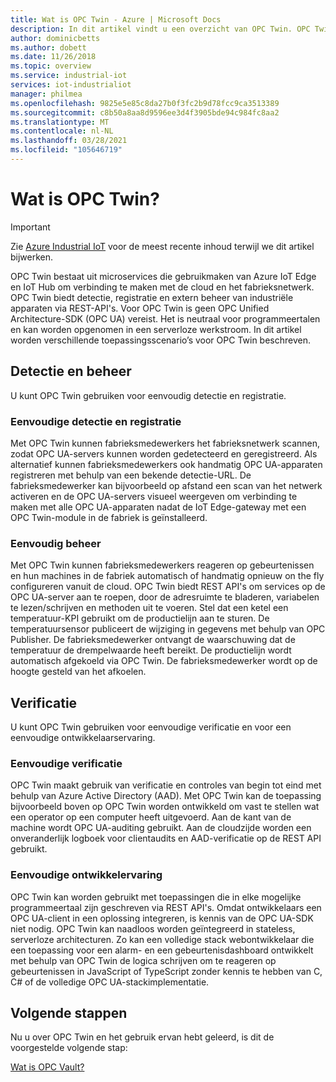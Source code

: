 ```yaml
---
title: Wat is OPC Twin - Azure | Microsoft Docs
description: In dit artikel vindt u een overzicht van OPC Twin. OPC Twin biedt detectie, registratie en extern beheer van industriële apparaten via REST-API's.
author: dominicbetts
ms.author: dobett
ms.date: 11/26/2018
ms.topic: overview
ms.service: industrial-iot
services: iot-industrialiot
manager: philmea
ms.openlocfilehash: 9825e5e85c8da27b0f3fc2b9d78fcc9ca3513389
ms.sourcegitcommit: c8b50a8aa8d9596ee3d4f3905bde94c984fc8aa2
ms.translationtype: MT
ms.contentlocale: nl-NL
ms.lasthandoff: 03/28/2021
ms.locfileid: "105646719"
---
```

# <a name="what-is-opc-twin"></a>Wat is OPC Twin?

> [!IMPORTANT]
> Zie [Azure Industrial IoT](https://azure.github.io/Industrial-IoT/) voor de meest recente inhoud terwijl we dit artikel bijwerken.

OPC Twin bestaat uit microservices die gebruikmaken van Azure IoT Edge en IoT Hub om verbinding te maken met de cloud en het fabrieksnetwerk. OPC Twin biedt detectie, registratie en extern beheer van industriële apparaten via REST-API's. Voor OPC Twin is geen OPC Unified Architecture-SDK (OPC UA) vereist. Het is neutraal voor programmeertalen en kan worden opgenomen in een serverloze werkstroom. In dit artikel worden verschillende toepassingsscenario’s voor OPC Twin beschreven.

## <a name="discovery-and-control"></a>Detectie en beheer
U kunt OPC Twin gebruiken voor eenvoudig detectie en registratie.

### <a name="simple-discovery-and-registration"></a>Eenvoudige detectie en registratie
Met OPC Twin kunnen fabrieksmedewerkers het fabrieksnetwerk scannen, zodat OPC UA-servers kunnen worden gedetecteerd en geregistreerd. Als alternatief kunnen fabrieksmedewerkers ook handmatig OPC UA-apparaten registreren met behulp van een bekende detectie-URL. De fabrieksmedewerker kan bijvoorbeeld op afstand een scan van het netwerk activeren en de OPC UA-servers visueel weergeven om verbinding te maken met alle OPC UA-apparaten nadat de IoT Edge-gateway met een OPC Twin-module in de fabriek is geïnstalleerd. 

### <a name="simple-control"></a>Eenvoudig beheer
Met OPC Twin kunnen fabrieksmedewerkers reageren op gebeurtenissen en hun machines in de fabriek automatisch of handmatig opnieuw on the fly configureren vanuit de cloud. OPC Twin biedt REST API's om services op de OPC UA-server aan te roepen, door de adresruimte te bladeren, variabelen te lezen/schrijven en methoden uit te voeren. Stel dat een ketel een temperatuur-KPI gebruikt om de productielijn aan te sturen. De temperatuursensor publiceert de wijziging in gegevens met behulp van OPC Publisher. De fabrieksmedewerker ontvangt de waarschuwing dat de temperatuur de drempelwaarde heeft bereikt. De productielijn wordt automatisch afgekoeld via OPC Twin. De fabrieksmedewerker wordt op de hoogte gesteld van het afkoelen.

## <a name="authentication"></a>Verificatie
U kunt OPC Twin gebruiken voor eenvoudige verificatie en voor een eenvoudige ontwikkelaarservaring.

### <a name="simple-authentication"></a>Eenvoudige verificatie 
OPC Twin maakt gebruik van verificatie en controles van begin tot eind met behulp van Azure Active Directory (AAD). Met OPC Twin kan de toepassing bijvoorbeeld boven op OPC Twin worden ontwikkeld om vast te stellen wat een operator op een computer heeft uitgevoerd. Aan de kant van de machine wordt OPC UA-auditing gebruikt. Aan de cloudzijde worden een onveranderlijk logboek voor clientaudits en AAD-verificatie op de REST API gebruikt.

### <a name="simple-developer-experience"></a>Eenvoudige ontwikkelervaring 
OPC Twin kan worden gebruikt met toepassingen die in elke mogelijke programmeertaal zijn geschreven via REST API's. Omdat ontwikkelaars een OPC UA-client in een oplossing integreren, is kennis van de OPC UA-SDK niet nodig. OPC Twin kan naadloos worden geïntegreerd in stateless, serverloze architecturen. Zo kan een volledige stack webontwikkelaar die een toepassing voor een alarm- en een gebeurtenisdashboard ontwikkelt met behulp van OPC Twin de logica schrijven om te reageren op gebeurtenissen in JavaScript of TypeScript zonder kennis te hebben van C, C# of de volledige OPC UA-stackimplementatie. 

## <a name="next-steps"></a>Volgende stappen

Nu u over OPC Twin en het gebruik ervan hebt geleerd, is dit de voorgestelde volgende stap:

[Wat is OPC Vault?](overview-opc-vault.md)